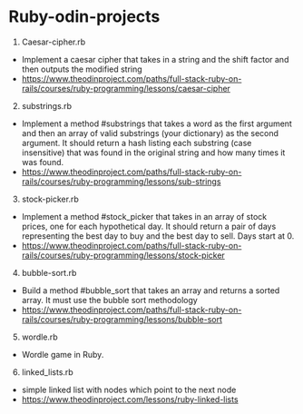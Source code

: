 # Ruby-odin-projects
1. Caesar-cipher.rb
 - Implement a caesar cipher that takes in a string and the shift factor and then outputs the modified string
 - https://www.theodinproject.com/paths/full-stack-ruby-on-rails/courses/ruby-programming/lessons/caesar-cipher

2. substrings.rb
 - Implement a method #substrings that takes a word as the first argument and then an array of valid substrings (your dictionary) as the second argument. It should return a hash listing each substring (case insensitive) that was found in the original string and how many times it was found.
 - https://www.theodinproject.com/paths/full-stack-ruby-on-rails/courses/ruby-programming/lessons/sub-strings

3. stock-picker.rb
 - Implement a method #stock_picker that takes in an array of stock prices, one for each hypothetical day. It should return a pair of days representing the best day to buy and the best day to sell. Days start at 0.
 - https://www.theodinproject.com/paths/full-stack-ruby-on-rails/courses/ruby-programming/lessons/stock-picker

4. bubble-sort.rb
 - Build a method #bubble_sort that takes an array and returns a sorted array. It must use the bubble sort methodology 
 - https://www.theodinproject.com/paths/full-stack-ruby-on-rails/courses/ruby-programming/lessons/bubble-sort

5. wordle.rb
 - Wordle game in Ruby.

6. linked_lists.rb
 - simple linked list with nodes which point to the next node
 - https://www.theodinproject.com/lessons/ruby-linked-lists